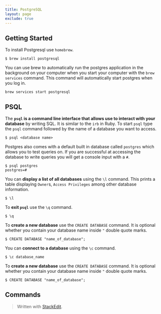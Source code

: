 ```yaml
---
title: PostgreSQL
layout: page
exclude: true
---
```

## Getting Started
To install Postgresql use `homebrew`.
```
$ brew install postgresql
```
You can use brew to automatically run the postgres application in the background on your computer when you start your computer with the `brew services` command. This command will automatically start postgres when you log in.
```
brew services start postgresql
```
## PSQL
The **`psql` is a command line interface that allows use to interact with your database** by writing SQL. It is similar to the `irb` in Ruby. To start `psql` type the `psql` command followed by the name of a database you want to access. 

```
$ psql <database name>
```
Postgres also comes with a default built in database called `postgres` which allows you to test queries on. If you are successful at accessing the database to write queries you will get a console input with a `#`.
```
$ psql postgres
postgres=#
```
You can **display a list of all databases** using the `\l` command. This prints a table displaying `Owner`s, `Access Privileges` among other database information.
```
$ \l
```

To **exit `psql`** use the `\q` command.
```
$ \q
```

To **create a new database** use the `CREATE DATABASE` command. It is optional whether you contain your database name inside `"` double quote marks.
```
$ CREATE DATABASE "name_of_database";
```

You can **connect to a database** using the `\c` command.
```
$ \c database_name
```

To **create a new database** use the `CREATE DATABASE` command. It is optional whether you contain your database name inside `"` double quote marks.
```
$ CREATE DATABASE "name_of_database";
```

## Commands
> Written with [StackEdit](https://stackedit.io/).
<!--stackedit_data:
eyJoaXN0b3J5IjpbLTYxODk1MDE1NiwxNzY3MDM0NDA1LC0zMD
c3ODcyMzYsNjY4ODYwNjgxXX0=
-->